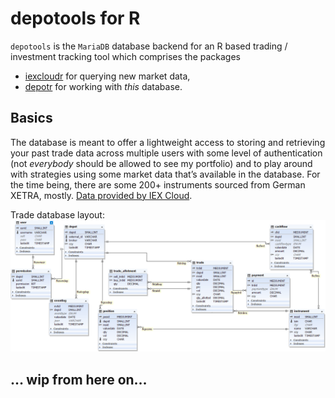 depotools for R
================

`depotools` is the `MariaDB` database backend for an R based trading /
investment tracking tool which comprises the packages

  - [iexcloudr](https://github.com/kermit-t-frog/iexcloudr) for querying
    new market data,
  - [depotr](https://github.com/kermit-t-frog/depotr) for working with
    *this* database.

## Basics

The database is meant to offer a lightweight access to storing and
retrieving your past trade data across multiple users with some level of
authentication (not *everybody* should be allowed to see my portfolio)
and to play around with strategies using some market data that’s
available in the database. For the time being, there are some 200+
instruments sourced from German XETRA, mostly. [Data provided by IEX
Cloud](https://iexcloud.io).

Trade database layout: ![trade database](Readme_files/trade.png)

## … wip from here on…
